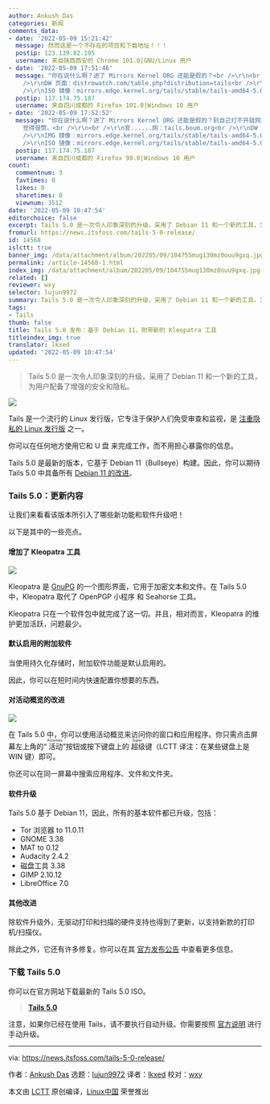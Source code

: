 ```yaml
---
author: Ankush Das
categories: 新闻
comments_data:
- date: '2022-05-09 15:21:42'
  message: 然而这是一个不存在的项目和下载地址！！！
  postip: 123.139.82.195
  username: 来自陕西西安的 Chrome 101.0|GNU/Linux 用户
- date: '2022-05-09 17:51:46'
  message: "你在说什么啊？进了 Mirrors Kernel ORG 还能是假的？<br />\r\n<br />\r\n官......网：tails.boum.org<br
    />\r\nDW 页面：distrowatch.com/table.php?distribution=tails<br />\r\nIMG 镜像：mirrors.edge.kernel.org/tails/stable/tails-amd64-5.0/tails-amd64-5.0.img<br
    />\r\nISO 镜像：mirrors.edge.kernel.org/tails/stable/tails-amd64-5.0/tails-amd64-5.0.iso"
  postip: 117.174.75.187
  username: 来自四川成都的 Firefox 101.0|Windows 10 用户
- date: '2022-05-09 17:52:52'
  message: "你在说什么啊？进了 Mirrors Kernel ORG 还能是假的？别自己打不开就网站不存在呗，Google、Twitter、Facebook
    觉得很赞。<br />\r\n<br />\r\n官......网：tails.boum.org<br />\r\nDW 页面：distrowatch.com/table.php?distribution=tails<br
    />\r\nIMG 镜像：mirrors.edge.kernel.org/tails/stable/tails-amd64-5.0/tails-amd64-5.0.img<br
    />\r\nISO 镜像：mirrors.edge.kernel.org/tails/stable/tails-amd64-5.0/tails-amd64-5.0.iso"
  postip: 117.174.75.187
  username: 来自四川成都的 Firefox 99.0|Windows 10 用户
count:
  commentnum: 3
  favtimes: 0
  likes: 0
  sharetimes: 0
  viewnum: 3512
date: '2022-05-09 10:47:54'
editorchoice: false
excerpt: Tails 5.0 是一次令人印象深刻的升级，采用了 Debian 11 和一个新的工具，为用户配备了增强的安全和隐私。
fromurl: https://news.itsfoss.com/tails-5-0-release/
id: 14568
islctt: true
banner_img: /data/attachment/album/202205/09/104755mug130mz0ouu9gxq.jpg
permalink: /article-14568-1.html
index_img: /data/attachment/album/202205/09/104755mug130mz0ouu9gxq.jpg.thumb.jpg
related: []
reviewer: wxy
selector: lujun9972
summary: Tails 5.0 是一次令人印象深刻的升级，采用了 Debian 11 和一个新的工具，为用户配备了增强的安全和隐私。
tags:
- Tails
thumb: false
title: Tails 5.0 发布：基于 Debian 11，附带新的 Kleopatra 工具
titleindex_img: true
translator: lkxed
updated: '2022-05-09 10:47:54'
---
```



> 
> Tails 5.0 是一次令人印象深刻的升级，采用了 Debian 11 和一个新的工具，为用户配备了增强的安全和隐私。
> 
> 
> 


![](/data/attachment/album/202205/09/104755mug130mz0ouu9gxq.jpg)


Tails 是一个流行的 Linux 发行版，它专注于保护人们免受审查和监视，是 [注重隐私的 Linux 发行版](https://itsfoss.com/privacy-focused-linux-distributions/) 之一。


你可以在任何地方使用它和 U 盘 来完成工作，而不用担心暴露你的信息。


Tails 5.0 是最新的版本，它基于 Debian 11（Bullseye）构建。因此，你可以期待 Tails 5.0 中具备所有 [Debian 11 的改进](https://news.itsfoss.com/debian-11-feature/)。


### Tails 5.0：更新内容


让我们来看看该版本所引入了哪些新功能和软件升级吧！


以下是其中的一些亮点。


#### 增加了 Kleopatra 工具


![](/data/attachment/album/202205/09/104755ccjzioon3zaph4ss.png)


Kleopatra 是 [GnuPG](https://www.gnupg.org/) 的一个图形界面，它用于加密文本和文件。在 Tails 5.0 中，Kleopatra 取代了 OpenPGP 小程序 和 Seahorse 工具。


Kleopatra 只在一个软件包中就完成了这一切。并且，相对而言，Kleopatra 的维护更加活跃，问题最少。


#### 默认启用的附加软件


当使用持久化存储时，附加软件功能是默认启用的。


因此，你可以在短时间内快速配置你想要的东西。


#### 对活动概览的改进


![](/data/attachment/album/202205/09/104756do4oooxkdqdvqxve.png)


在 Tails 5.0 中，你可以使用活动概览来访问你的窗口和应用程序。你只需点击屏幕左上角的“<ruby> 活动 <rt>  Activities </rt></ruby>”按钮或按下键盘上的<ruby> 超级 <rt>  Super </rt></ruby>键（LCTT 译注：在某些键盘上是 WIN 键）即可。


你还可以在同一屏幕中搜索应用程序、文件和文件夹。


#### 软件升级


Tails 5.0 基于 Debian 11，因此，所有的基本软件都已升级，包括：


* Tor 浏览器 to 11.0.11
* GNOME 3.38
* MAT to 0.12
* Audacity 2.4.2
* 磁盘工具 3.38
* GIMP 2.10.12
* LibreOffice 7.0


#### 其他改进


除软件升级外，无驱动打印和扫描的硬件支持也得到了更新，以支持新款的打印机/扫描仪。


除此之外，它还有许多修复。你可以在其 [官方发布公告](https://tails.boum.org/news/version_5.0/index.en.html) 中查看更多信息。


### 下载 Tails 5.0


你可以在官方网站下载最新的 Tails 5.0 ISO。



> 
> **[Tails 5.0](https://tails.boum.org/install/index.en.html)**
> 
> 
> 


注意，如果你已经在使用 Tails，请不要执行自动升级。你需要按照 [官方说明](https://tails.boum.org/doc/upgrade/index.en.html#manual) 进行手动升级。




---


via: <https://news.itsfoss.com/tails-5-0-release/>


作者：[Ankush Das](https://news.itsfoss.com/author/ankush/) 选题：[lujun9972](https://github.com/lujun9972) 译者：[lkxed](https://github.com/lkxed) 校对：[wxy](https://github.com/wxy)


本文由 [LCTT](https://github.com/LCTT/TranslateProject) 原创编译，[Linux中国](https://linux.cn/) 荣誉推出